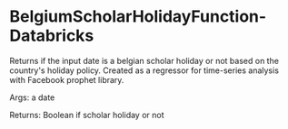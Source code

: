 # BelgiumScholarHolidayFunction-Databricks
Returns if the input date is a belgian scholar holiday or not based on the country's holiday policy.
Created as a regressor for time-series analysis with Facebook prophet library.

Args:
  a date
  
Returns:
  Boolean if scholar holiday or not
